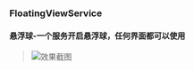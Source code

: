 
### FloatingViewService
#### 悬浮球-一个服务开启悬浮球，任何界面都可以使用


> ![效果截图](https://github.com/hanbaokun/FloatingViewService/blob/master/Screenshot_2016-07-14-14-30-59-237_com.miui.home.png)
